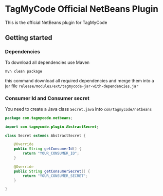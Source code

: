TagMyCode Official NetBeans Plugin
==================================

This is the official NetBeans plugin for TagMyCode


## Getting started
### Dependencies
To download all dependencies use Maven

```bash
mvn clean package
```

this command download all required dependencies and merge them into a jar file ```release/modules/ext/tagmycode-jar-with-dependencies.jar```

### Consumer Id and Consumer secret
You need to create a Java class ```Secret.java``` into ```com/tagmycode/netbeans```

```java
package com.tagmycode.netbeans;

import com.tagmycode.plugin.AbstractSecret;

class Secret extends AbstractSecret {

    @Override
    public String getConsumerId() {
        return "YOUR_CONSUMER_ID";
    }

    @Override
    public String getConsumerSecret() {
        return "YOUR_CONSUMER_SECRET";
    }

}

```
